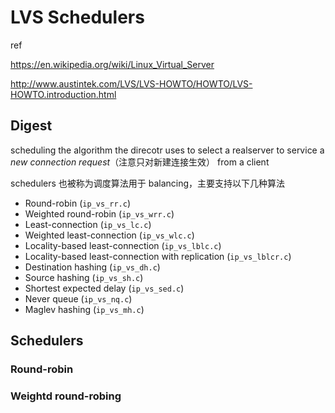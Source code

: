 # LVS Schedulers

ref

https://en.wikipedia.org/wiki/Linux_Virtual_Server

http://www.austintek.com/LVS/LVS-HOWTO/HOWTO/LVS-HOWTO.introduction.html

## Digest

scheduling the algorithm the direcotr uses to select a realserver to service a *new connection request*（注意只对新建连接生效） from a client

schedulers 也被称为调度算法用于 balancing，主要支持以下几种算法

- Round-robin (`ip_vs_rr.c`)
- Weighted round-robin (`ip_vs_wrr.c`)
- Least-connection (`ip_vs_lc.c`)
- Weighted least-connection (`ip_vs_wlc.c`)
- Locality-based least-connection (`ip_vs_lblc.c`)
- Locality-based least-connection with replication (`ip_vs_lblcr.c`)
- Destination hashing (`ip_vs_dh.c`)
- Source hashing (`ip_vs_sh.c`)
- Shortest expected delay (`ip_vs_sed.c`)
- Never queue (`ip_vs_nq.c`)
- Maglev hashing (`ip_vs_mh.c`)

## Schedulers

### Round-robin

### Weightd round-robing

